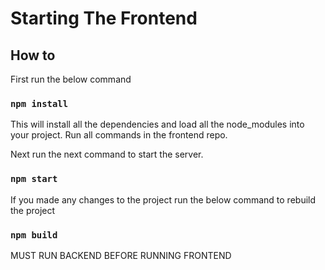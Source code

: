 # Starting The Frontend

## How to
First run the below command
### `npm install`
This will install all the dependencies and load all the node_modules into your project. Run all commands in the frontend repo.

Next run the next command to start the server.
### `npm start`

If you made any changes to the project run the below command to rebuild the project

### `npm build`

MUST RUN BACKEND BEFORE RUNNING FRONTEND
